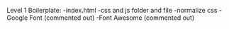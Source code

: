 Level 1 Boilerplate:
-index.html
-css and js folder and file
-normalize css
-Google Font (commented out)
-Font Awesome (commented out)